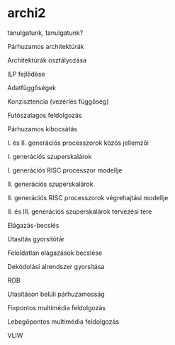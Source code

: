 # archi2
tanulgatunk, tanulgatunk?


Párhuzamos architektúrák

Architektúrák osztályozása

ILP fejlődése

Adatfüggőségek

Konzisztencia (vezérlés függőség)

Futószalagos feldolgozás

Párhuzamos kibocsátás

I. és II. generációs processzorok közös jellemzői

I. generációs szuperskalárok

I. generációs RISC processzor modellje

II. generációs szuperskalárok

II. generációs RISC processzorok végrehajtási modellje

II. és III. generációs szuperskalárok tervezési tere

Elágazás-becslés

Utasítás gyorsítótár

Feloldatlan elágazások becslése

Dekódolási alrendszer gyorsítása

ROB

Utasításon belüli párhuzamosság

Fixpontos multimédia feldolgozás

Lebegőpontos multimédia feldolgozás

VLIW
